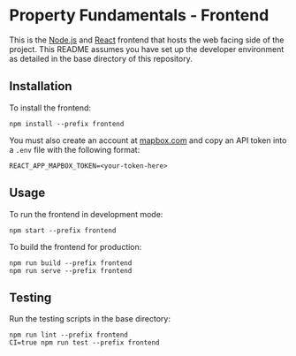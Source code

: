 # Property Fundamentals - Frontend
This is the [Node.js](https://nodejs.org/en/) and [React](https://reactjs.org/) frontend that hosts the web facing side of the project. This README assumes you have set up the developer environment as detailed in the base directory of this repository.

## Installation

To install the frontend:

```
npm install --prefix frontend
```

You must also create an account at [mapbox.com](Mapbox) and copy an API token into a `.env` file with the following format:

```
REACT_APP_MAPBOX_TOKEN=<your-token-here>
```

## Usage

To run the frontend in development mode:

```
npm start --prefix frontend
```

To build the frontend for production:

```
npm run build --prefix frontend
npm run serve --prefix frontend
```

## Testing

Run the testing scripts in the base directory:

```
npm run lint --prefix frontend
CI=true npm run test --prefix frontend
```
